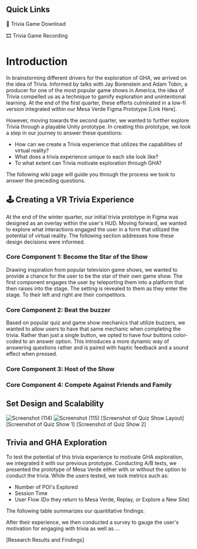 ## Quick Links
:floppy_disk: Trivia Game Download

:film_strip: Trivia Game Recording

# Introduction
In brainstorming different drivers for the exploration of GHA, we arrived on the idea of Trivia. Informed by talks with Jay Borenstein and Adam Tobin, a producer for one of the most popular game shows in America, the idea of Trivia compelled us as a technique to gamify exploration and unintentional learning. At the end of the first quarter, these efforts culminated in a low-fi version integrated within our Mesa Verde Figma Prototype [Link Here].


However, moving towards the second quarter, we wanted to further explore Trivia through a playable Unity prototype. In creating this prototype, we took a step in our journey to answer these questions:
* How can we create a Trivia experience that utilizes the capabilities of virtual reality?
* What does a trivia experience unique to each site look like?
* To what extent can Trivia motivate exploration through GHA?

The following wiki page will guide you through the process we took to answer the preceding questions.

## :joystick: Creating a VR Trivia Experience
At the end of the winter quarter, our initial trivia prototype in Figma was designed as an overlay within the user's HUD. Moving forward, we wanted to explore what interactions engaged the user in a form that utilized the potential of virtual reality. The following section addresses how these design decisions were informed.

### Core Component 1: Become the Star of the Show
Drawing inspiration from popular television game shows, we wanted to provide a chance for the user to be the star of their own game show.  The first component engages the user by teleporting them into a platform that then raises into the stage. The setting is revealed to them as they enter the stage. To their left and right are their competitors.

### Core Component 2: Beat the buzzer
Based on popular quiz and game show mechanics that utilize buzzers, we wanted to allow users to have that same mechanic when completing the trivia. Rather than just a single button, we opted to have four buttons color-coded to an answer option. This introduces a more dynamic way of answering questions rather and is paired with haptic feedback and a sound effect when pressed.

### Core Component 3: Host of the Show


### Core Component 4: Compete Against Friends and Family




## Set Design and Scalability
![Screenshot (114)](https://user-images.githubusercontent.com/53293116/172611006-955161df-22d8-4d08-ae9e-fed7ea055b1d.png)
![Screenshot (115)](https://user-images.githubusercontent.com/53293116/172611028-9d8d6cb6-bc0c-4042-aac8-fada6b249396.png)
[Screenshot of Quiz Show Layout]
[Screenshot of Quiz Show 1]
[Screenshot of Quiz Show 2]

## Trivia and GHA Exploration
To test the potential of this trivia experience to motivate GHA exploration, we integrated it with our previous prototype. Conducting A/B tests, we presented the prototype of Mesa Verde either with or without the option to conduct the trivia. While the users tested, we took metrics such as:
* Number of POI's Explored
* Session Time
* User Flow (Do they return to Mesa Verde, Replay, or Explore a New Site)

The following table summarizes our quantitative findings:

After their experience, we then conducted a survey to gauge the user's motivation for engaging with trivia as well as ...

[Research Results and Findings]

